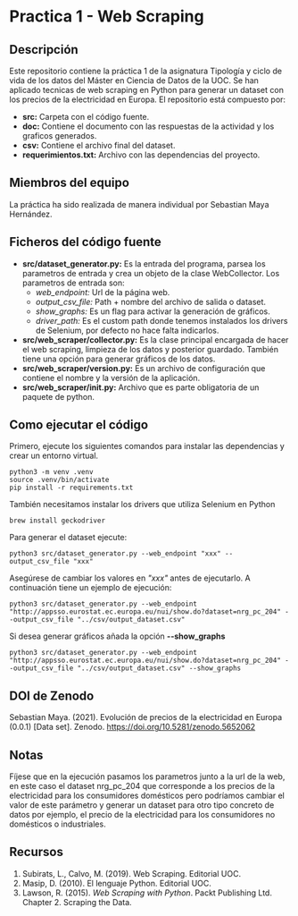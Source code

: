# Practica 1 - Web Scraping

## Descripción
Este repositorio contiene la práctica 1 de la asignatura Tipología y ciclo de vida de los datos del Máster en Ciencia de Datos de la UOC. Se han aplicado tecnicas de web scraping en Python para generar un dataset con los precios de la electricidad en Europa.
El repositorio está compuesto por:
* **src:** Carpeta con el código fuente.
* **doc:** Contiene el documento con las respuestas de la actividad y los graficos generados.
* **csv:** Contiene el archivo final del dataset.
* **requerimientos.txt:** Archivo con las dependencias del proyecto.

## Miembros del equipo
La práctica ha sido realizada de manera individual por Sebastian Maya Hernández.

## Ficheros del código fuente
* **src/dataset_generator.py:** Es la entrada del programa, parsea los parametros de entrada y crea un objeto de la clase WebCollector. Los parametros de entrada son:
    * *web_endpoint:* Url de la página web.
    * *output_csv_file:* Path + nombre del archivo de salida o dataset.
    * *show_graphs:* Es un flag para activar la generación de gráficos.
    * *driver_path:* Es el custom path donde tenemos instalados los drivers de Selenium, por defecto no hace falta indicarlos.
* **src/web_scraper/collector.py:** Es la clase principal encargada de hacer el web scraping, limpieza de los datos y posterior guardado. También tiene una opción para generar gráficos de los datos.
* **src/web_scraper/version.py:** Es un archivo de configuración que contiene el nombre y la versión de la aplicación.
* **src/web_scraper/__init__.py:** Archivo que es parte obligatoria de un paquete de python.

## Como ejecutar el código
Primero, ejecute los siguientes comandos para instalar las dependencias y crear un entorno virtual.

    python3 -m venv .venv
    source .venv/bin/activate
    pip install -r requirements.txt

También necesitamos instalar los drivers que utiliza Selenium en Python

    brew install geckodriver

Para generar el dataset ejecute:

    python3 src/dataset_generator.py --web_endpoint "xxx" --output_csv_file "xxx"

Asegúrese de cambiar los valores en *"xxx"* antes de ejecutarlo. A continuación tiene un ejemplo de ejecución:

    python3 src/dataset_generator.py --web_endpoint "http://appsso.eurostat.ec.europa.eu/nui/show.do?dataset=nrg_pc_204" --output_csv_file "../csv/output_dataset.csv"

Si desea generar gráficos añada la opción **--show_graphs**

    python3 src/dataset_generator.py --web_endpoint "http://appsso.eurostat.ec.europa.eu/nui/show.do?dataset=nrg_pc_204" --output_csv_file "../csv/output_dataset.csv" --show_graphs

## DOI de Zenodo
Sebastian Maya. (2021). Evolución de precios de la electricidad en Europa (0.0.1) [Data set]. Zenodo. https://doi.org/10.5281/zenodo.5652062

## Notas
Fíjese que en la ejecución pasamos los parametros junto a la url de la web, en este caso el dataset nrg_pc_204 que corresponde a los precios de la electricidad para los consumidores domésticos pero podríamos cambiar el valor de este parámetro y generar un dataset para otro tipo concreto de datos por ejemplo, el precio de la electricidad para los consumidores no domésticos o industriales.

## Recursos
1. Subirats, L., Calvo, M. (2019). Web Scraping. Editorial UOC.
2. Masip, D. (2010). El lenguaje Python. Editorial UOC.
3. Lawson, R. (2015). _Web Scraping with Python_. Packt Publishing Ltd. Chapter 2. Scraping the Data.
